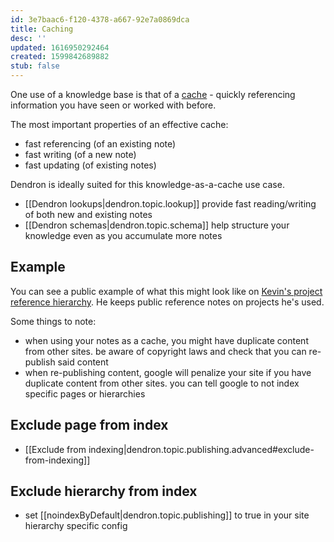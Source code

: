 ```yaml
---
id: 3e7baac6-f120-4378-a667-92e7a0869dca
title: Caching
desc: ''
updated: 1616950292464
created: 1599842689882
stub: false
---
```

One use of a knowledge base is that of a [cache](https://en.wikipedia.org/wiki/Cache_(computing)) - quickly referencing information you have seen or worked with before. 

The most important properties of an effective cache:

- fast referencing (of an existing note)
- fast writing (of a new note)
- fast updating (of existing notes)

Dendron is ideally suited for this knowledge-as-a-cache use case. 

- [[Dendron lookups|dendron.topic.lookup]] provide fast reading/writing of both new and existing notes
- [[Dendron schemas|dendron.topic.schema]] help structure your knowledge even as you accumulate more notes

## Example

You can see a public example of what this might look like on [Kevin's project reference hierarchy](https://www.kevinslin.com/notes/f46d3d6c-9704-4ddc-ad7d-69612d214905.html). He keeps public reference notes on projects he's used. 

Some things to note: 

- when using your notes as a cache, you might have duplicate content from other sites. be aware of copyright laws and check that you can re-publish said content
- when re-publishing content, google will penalize your site if you have duplicate content from other sites. you can tell google to not index specific pages or hierarchies
    

## Exclude page from index

- [[Exclude from indexing|dendron.topic.publishing.advanced#exclude-from-indexing]]

## Exclude hierarchy from index

- set [[noindexByDefault|dendron.topic.publishing]] to true in your site hierarchy specific config

